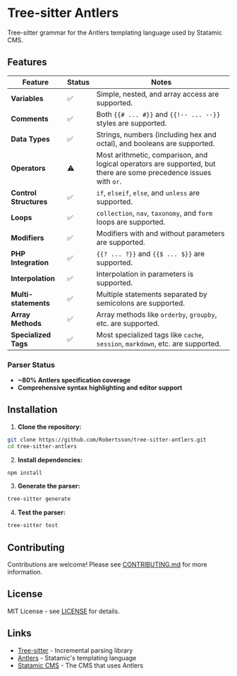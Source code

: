 # Tree-sitter Antlers

Tree-sitter grammar for the Antlers templating language used by Statamic CMS.

## Features

| Feature | Status | Notes |
| --- | --- | --- |
| **Variables** | ✅ | Simple, nested, and array access are supported. |
| **Comments** | ✅ | Both `{{# ... #}}` and `{{!-- ... --}}` styles are supported. |
| **Data Types** | ✅ | Strings, numbers (including hex and octal), and booleans are supported. |
| **Operators** | ⚠️ | Most arithmetic, comparison, and logical operators are supported, but there are some precedence issues with `or`. |
| **Control Structures**| ✅ | `if`, `elseif`, `else`, and `unless` are supported. |
| **Loops** | ✅ | `collection`, `nav`, `taxonomy`, and `form` loops are supported. |
| **Modifiers** | ✅ | Modifiers with and without parameters are supported. |
| **PHP Integration** | ✅ | `{{? ... ?}}` and `{{$ ... $}}` are supported. |
| **Interpolation** | ✅ | Interpolation in parameters is supported. |
| **Multi-statements**| ✅ | Multiple statements separated by semicolons are supported. |
| **Array Methods** | ✅ | Array methods like `orderby`, `groupby`, etc. are supported. |
| **Specialized Tags**| ✅ | Most specialized tags like `cache`, `session`, `markdown`, etc. are supported. |

### Parser Status

- **~80% Antlers specification coverage**
- **Comprehensive syntax highlighting and editor support**

## Installation

1. **Clone the repository:**
```bash
git clone https://github.com/Robertsson/tree-sitter-antlers.git
cd tree-sitter-antlers
```

2. **Install dependencies:**
```bash
npm install
```

3. **Generate the parser:**
```bash
tree-sitter generate
```

4. **Test the parser:**
```bash
tree-sitter test
```

## Contributing

Contributions are welcome! Please see [CONTRIBUTING.md](CONTRIBUTING.md) for more information.

## License

MIT License - see [LICENSE](LICENSE) for details.

## Links

- [Tree-sitter](https://tree-sitter.github.io/) - Incremental parsing library
- [Antlers](https://statamic.dev/antlers) - Statamic's templating language
- [Statamic CMS](https://statamic.com/) - The CMS that uses Antlers
